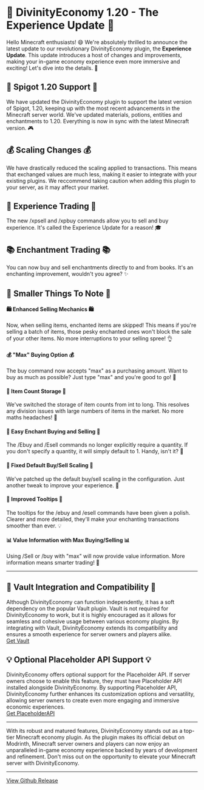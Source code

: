 <h1>🚀 DivinityEconomy 1.20 - The Experience Update 🚀</h1>

<p>Hello Minecraft enthusiasts! 😄 We're absolutely thrilled to announce the latest update to our revolutionary DivinityEconomy plugin, the <strong>Experience Update</strong>. This update introduces a host of changes and improvements, making your in-game economy experience even more immersive and exciting! Let's dive into the details. 🎉</p>

<h2>🔄 Spigot 1.20 Support 🔄</h2>
<p>We have updated the DivinityEconomy plugin to support the latest version of Spigot, 1.20, keeping up with the most recent advancements in the Minecraft server world. We've updated materials, potions, entities and enchantments to 1.20. Everything is now in sync with the latest Minecraft version. 🎮</p>

<h2>💰 Scaling Changes 💰</h2>
<p>We have drastically reduced the scaling applied to transactions. This means that exchanged values are much less, making it easier to integrate with your existing plugins. We reccommend taking caution when adding this plugin to your server, as it may affect your market.</p>

<h2>🧪 Experience Trading 🧪</h2>
<p>The new /xpsell and /xpbuy commands allow you to sell and buy experience. It's called the Experience Update for a reason! 🎓</p>

<h2>📚 Enchantment Trading 📚</h2>
<p>You can now buy and sell enchantments directly to and from books. It's an enchanting improvement, wouldn't you agree? ✨</p>

<h2>📝 Smaller Things To Note 📝</h2>
<h4>🛍️ Enhanced Selling Mechanics 🛍️</h4>
<p>Now, when selling items, enchanted items are skipped! This means if you're selling a batch of items, those pesky enchanted ones won't block the sale of your other items. No more interruptions to your selling spree! 👌</p>

<h4>💰 "Max" Buying Option 💰</h4>
<p>The buy command now accepts "max" as a purchasing amount. Want to buy as much as possible? Just type "max" and you're good to go! 🙌</p>

<h4>🔢 Item Count Storage 🔢</h4>
<p>We've switched the storage of item counts from int to long. This resolves any division issues with large numbers of items in the market. No more maths headaches! 🧮</p>

<h4>💫 Easy Enchant Buying and Selling 💫</h4>
<p>The /Ebuy and /Esell commands no longer explicitly require a quantity. If you don't specify a quantity, it will simply default to 1. Handy, isn't it? 🛒</p>

<h4>🔄 Fixed Default Buy/Sell Scaling 🔄</h4>
<p>We've patched up the default buy/sell scaling in the configuration. Just another tweak to improve your experience. 🔧</p>

<h4>📝 Improved Tooltips 📝</h4>
<p>The tooltips for the /ebuy and /esell commands have been given a polish. Clearer and more detailed, they'll make your enchanting transactions smoother than ever. 💡</p>

<h4>📊 Value Information with Max Buying/Selling 📊</h4>
<p>Using /Sell or /buy with "max" will now provide value information. More information means smarter trading! 💼
</p>

<hr>

<h2>🤝 Vault Integration and Compatibility 🤝</h2>
<p>Although DivinityEconomy can function independently, it has a soft dependency on the popular Vault plugin. Vault is not required for DivinityEconomy to work, but it is highly encouraged as it allows for seamless and cohesive usage between various economy plugins. By integrating with Vault, DivinityEconomy extends its compatibility and ensures a smooth experience for server owners and players alike.<br><a href="https://www.spigotmc.org/resources/vault.34315/" target="_blank" rel="noopener noreferrer">Get Vault</a></p>

<h2>💡 Optional Placeholder API Support 💡</h2>
<p>DivinityEconomy offers optional support for the Placeholder API. If server owners choose to enable this feature, they must have Placeholder API installed alongside DivinityEconomy. By supporting Placeholder API, DivinityEconomy further enhances its customization options and versatility, allowing server owners to create even more engaging and immersive economic experiences.<br><a href="https://www.spigotmc.org/resources/placeholderapi.6245/" target="_blank" rel="noopener noreferrer">Get PlaceholderAPI</a></p>

<hr>

<p>With its robust and matured features, DivinityEconomy stands out as a top-tier Minecraft economy plugin. As the plugin makes its official debut on Modrinth, Minecraft server owners and players can now enjoy an unparalleled in-game economy experience backed by years of development and refinement. Don't miss out on the opportunity to elevate your Minecraft server with DivinityEconomy.</p>

<hr>
<p><a href="https://github.com/HTTPStanley/DivinityEconomy/releases/tag/1.19.3" target="_blank" rel="noopener noreferrer">View Github Release</a></p>